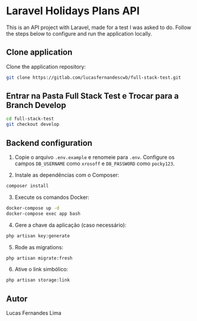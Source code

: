 # Laravel Holidays Plans API

This is an API project with Laravel, made for a test I was asked to do. Follow the steps below to configure and run the application locally.

## Clone application

Clone the application repository:

```bash
git clone https://gitlab.com/lucasfernandescwb/full-stack-test.git
```

## Entrar na Pasta Full Stack Test e Trocar para a Branch Develop

```bash
cd full-stack-test
git checkout develop
```

## Backend configuration

1. Copie o arquivo `.env.example` e renomeie para `.env`. Configure os campos `DB_USERNAME` como `xrosoff` e `DB_PASSWORD` como `pocky123`.

2. Instale as dependências com o Composer:

```bash
composer install
```

3. Execute os comandos Docker:

```bash
docker-compose up -d
docker-compose exec app bash
```

4. Gere a chave da aplicação (caso necessário):

```bash
php artisan key:generate
```

5. Rode as migrations:

```bash
php artisan migrate:fresh
```

6. Ative o link simbólico:

```bash
php artisan storage:link
```

## Autor

Lucas Fernandes Lima
